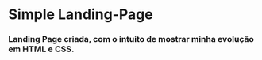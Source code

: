 # Simple Landing-Page

### Landing Page criada, com o intuito de mostrar minha evolução em HTML e CSS.